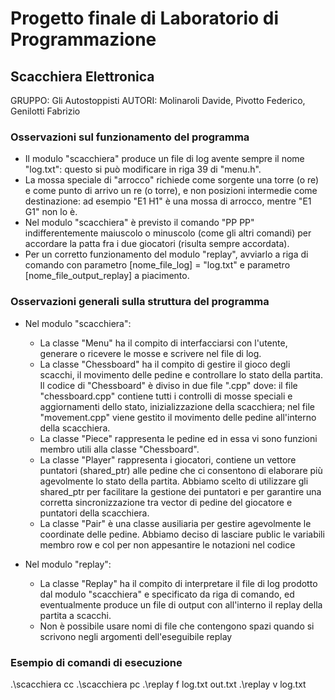 # Progetto finale di Laboratorio di Programmazione
## Scacchiera Elettronica

GRUPPO: Gli Autostoppisti
AUTORI: Molinaroli Davide, Pivotto Federico, Genilotti Fabrizio



### Osservazioni sul funzionamento del programma
 
 - Il modulo "scacchiera" produce un file di log avente sempre il nome "log.txt": questo si può modificare in riga 39 di "menu.h".
 - La mossa speciale di "arrocco" richiede come sorgente una torre (o re) e come punto di arrivo un re (o torre), e non posizioni intermedie come destinazione: ad esempio "E1 H1" è una mossa di arrocco, mentre "E1 G1" non lo è.
 - Nel modulo "scacchiera" è previsto il comando "PP PP" indifferentemente maiuscolo o minuscolo (come gli altri comandi) per accordare la patta fra i due giocatori (risulta sempre accordata).
 - Per un corretto funzionamento del modulo "replay", avviarlo a riga di comando con parametro [nome_file_log] = "log.txt" e parametro [nome_file_output_replay] a piacimento.



### Osservazioni generali sulla struttura del programma
 
 - Nel modulo "scacchiera":
    * La classe "Menu" ha il compito di interfacciarsi con l'utente, generare o ricevere le mosse e scrivere nel file di log.
    * La classe "Chessboard" ha il compito di gestire il gioco degli scacchi, il movimento delle pedine e controllare lo stato della partita.
      Il codice di "Chessboard" è diviso in due file ".cpp" dove: il file "chessboard.cpp" contiene tutti i controlli di mosse speciali e aggiornamenti dello stato, inizializzazione della scacchiera; nel file "movement.cpp" viene gestito il movimento delle pedine all'interno della scacchiera.
    * La classe "Piece" rappresenta le pedine ed in essa vi sono funzioni membro utili alla classe "Chessboard".
    * La classe "Player" rappresenta i giocatori, contiene un vettore puntatori (shared_ptr) alle pedine che ci consentono di elaborare più agevolmente lo stato della partita.
    Abbiamo scelto di utilizzare gli shared_ptr per facilitare la gestione dei puntatori e per garantire una corretta sincronizzazione tra vector di pedine del giocatore e puntatori della scacchiera.
    * La classe "Pair" è una classe ausiliaria per gestire agevolmente le coordinate delle pedine.
      Abbiamo deciso di lasciare public le variabili membro row e col per non appesantire le notazioni nel codice
 
 - Nel modulo "replay":
    * La classe "Replay" ha il compito di interpretare il file di log prodotto dal modulo "scacchiera" e specificato da riga di comando, ed eventualmente produce un file di output con all'interno il replay della partita a scacchi.
    * Non è possibile usare nomi di file che contengono spazi quando si scrivono negli argomenti dell'eseguibile replay



### Esempio di comandi di esecuzione
.\scacchiera cc
.\scacchiera pc
.\replay f log.txt out.txt
.\replay v log.txt
